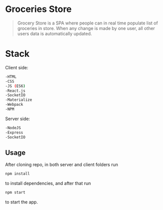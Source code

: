 # Groceries Store

> Grocery Store is a SPA where people can in real time populate list of groceries in store. When any change is made by one user, all other users data is automatically updated.

# Stack

Client side:
```sh
-HTML
-CSS
-JS (ES6)
-React.js
-SocketIO
-Materialize
-Webpack
-NPM
```
Server side:
```sh
-NodeJS
-Express
-SocketIO
```

## Usage

After cloning repo, in both server and client folders run
```sh
npm install
```
to install dependencies, and after that run
```sh
npm start
```
to start the app.

